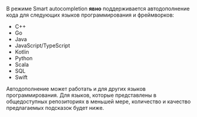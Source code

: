 В режиме Smart autocompletion **явно** поддерживается автодополнение кода для следующих языков программирования и фреймворков:

* C++
* Go
* Java
* JavaScript/TypeScript
* Kotlin
* Python
* Scala
* SQL
* Swift

Автодополнение может работать и для других языков программирования. Для языков, которые представлены в общедоступных репозиториях в меньшей мере, количество и качество предлагаемых подсказок будет ниже.
